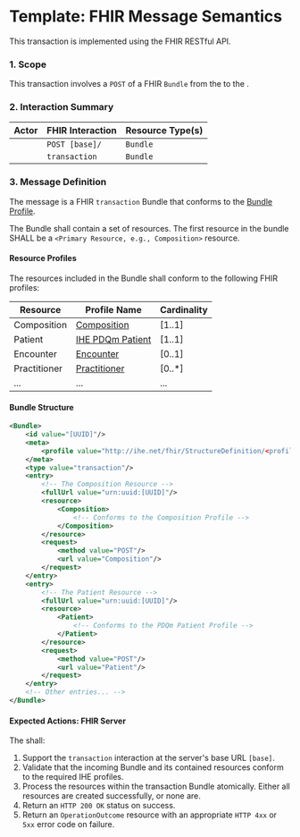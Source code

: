 # Template: FHIR Message Semantics

This transaction is implemented using the FHIR RESTful API.

### 1. Scope

This transaction involves a `POST` of a FHIR `Bundle` from the <Source Actor> to the <Destination Actor>.

### 2. Interaction Summary

| Actor             | FHIR Interaction | Resource Type(s) |
|-------------------|------------------|------------------|
| <Source Actor>    | `POST [base]/`   | `Bundle`         |
| <Destination Actor>| `transaction`    | `Bundle`         |

### 3. Message Definition

The message is a FHIR `transaction` Bundle that conforms to the [<Profile Name> Bundle Profile](StructureDefinition-<profile-name>-bundle.html).

The Bundle shall contain a set of resources. The first resource in the bundle SHALL be a `<Primary Resource, e.g., Composition>` resource.

#### Resource Profiles

The resources included in the Bundle shall conform to the following FHIR profiles:

| Resource    | Profile Name                                | Cardinality |
|-------------|---------------------------------------------|-------------|
| Composition | [<Profile Name> Composition](StructureDefinition-...) | [1..1]      |
| Patient     | [IHE PDQm Patient](StructureDefinition-IHE.PDQm.Patient.html) | [1..1]      |
| Encounter   | [<Profile Name> Encounter](StructureDefinition-...) | [0..1]      |
| Practitioner| [<Profile Name> Practitioner](StructureDefinition-...) | [0..*]      |
| ...         | ...                                         | ...         |

#### Bundle Structure

```xml
<Bundle>
    <id value="[UUID]"/>
    <meta>
        <profile value="http://ihe.net/fhir/StructureDefinition/<profile-name>-bundle"/>
    </meta>
    <type value="transaction"/>
    <entry>
        <!-- The Composition Resource -->
        <fullUrl value="urn:uuid:[UUID]"/>
        <resource>
            <Composition>
                <!-- Conforms to the Composition Profile -->
            </Composition>
        </resource>
        <request>
            <method value="POST"/>
            <url value="Composition"/>
        </request>
    </entry>
    <entry>
        <!-- The Patient Resource -->
        <fullUrl value="urn:uuid:[UUID]"/>
        <resource>
            <Patient>
                <!-- Conforms to the PDQm Patient Profile -->
            </Patient>
        </resource>
        <request>
            <method value="POST"/>
            <url value="Patient"/>
        </request>
    </entry>
    <!-- Other entries... -->
</Bundle>
```

#### Expected Actions: FHIR Server

The <Destination Actor> shall:
1.  Support the `transaction` interaction at the server's base URL `[base]`.
2.  Validate that the incoming Bundle and its contained resources conform to the required IHE profiles.
3.  Process the resources within the transaction Bundle atomically. Either all resources are created successfully, or none are.
4.  Return an `HTTP 200 OK` status on success.
5.  Return an `OperationOutcome` resource with an appropriate `HTTP 4xx` or `5xx` error code on failure.
